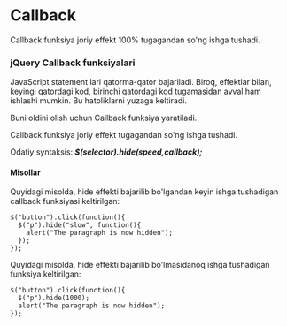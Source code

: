 # Callback

Callback funksiya joriy effekt 100% tugagandan so'ng ishga tushadi.

### jQuery Callback funksiyalari <a href="#jquery-callback-funksiyalari-2" id="jquery-callback-funksiyalari-2"></a>

JavaScript statement lari qatorma-qator bajariladi. Biroq, effektlar bilan, keyingi qatordagi kod, birinchi qatordagi kod tugamasidan avval ham ishlashi mumkin. Bu hatoliklarni yuzaga keltiradi.

Buni oldini olish uchun Callback funksiya yaratiladi.

Callback funksiya joriy effekt tugagandan so'ng ishga tushadi.

Odatiy syntaksis: _**$(selector).hide(speed,callback);**_

#### Misollar <a href="#misollar" id="misollar"></a>

Quyidagi misolda, hide effekti bajarilib bo'lgandan keyin ishga tushadigan callback funksiyasi keltirilgan:

```
$("button").click(function(){
  $("p").hide("slow", function(){
    alert("The paragraph is now hidden");
  });
}); 
```

Quyidagi misolda, hide effekti bajarilib bo'lmasidanoq ishga tushadigan funksiya keltirilgan:

```
$("button").click(function(){
  $("p").hide(1000);
  alert("The paragraph is now hidden");
}); 
```
